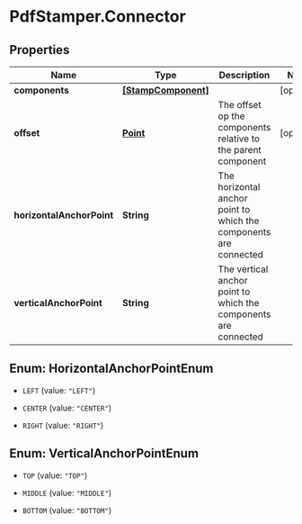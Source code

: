 # PdfStamper.Connector

## Properties
Name | Type | Description | Notes
------------ | ------------- | ------------- | -------------
**components** | [**[StampComponent]**](StampComponent.md) |  | [optional] 
**offset** | [**Point**](Point.md) | The offset op the components relative to the parent component | [optional] 
**horizontalAnchorPoint** | **String** | The horizontal anchor point to which the components are connected | 
**verticalAnchorPoint** | **String** | The vertical anchor point to which the components are connected | 


<a name="HorizontalAnchorPointEnum"></a>
## Enum: HorizontalAnchorPointEnum


* `LEFT` (value: `"LEFT"`)

* `CENTER` (value: `"CENTER"`)

* `RIGHT` (value: `"RIGHT"`)




<a name="VerticalAnchorPointEnum"></a>
## Enum: VerticalAnchorPointEnum


* `TOP` (value: `"TOP"`)

* `MIDDLE` (value: `"MIDDLE"`)

* `BOTTOM` (value: `"BOTTOM"`)




